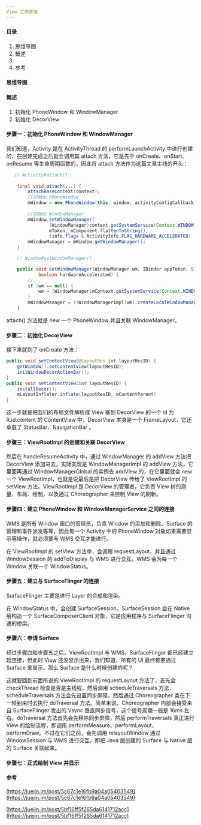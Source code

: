 ```yaml
---
View 工作原理
---
```


#### 目录

1. 思维导图
2. 概述
3. 
4. 参考

#### 思维导图

#### 概述

1. 初始化 PhoneWindow 和 WindowManager
2. 初始化 DecorView

#### 步骤一：初始化 PhoneWindow 和 WindowManager

我们知道，Activity 是在 ActivityThread 的 performLaunchActivity 中进行创建的，在创建完成之后就会调用其 attach 方法，它是先于 onCreate、onStart、onResume 等生命周期函数的，因此将 attach 方法作为这篇文章主线的开头：

```java
   // Activity#attach()：
   
	final void attach(...) {
        attachBaseContext(context);
		//初始化 PhoneWindow
        mWindow = new PhoneWindow(this, window, activityConfigCallback);
        
		//初始化 WindowManager
        mWindow.setWindowManager(
                (WindowManager)context.getSystemService(Context.WINDOW_SERVICE),
                mToken, mComponent.flattenToString(),
                (info.flags & ActivityInfo.FLAG_HARDWARE_ACCELERATED) != 0);
        mWindowManager = mWindow.getWindowManager();
    }

	// Window#setWindowManager()：

    public void setWindowManager(WindowManager wm, IBinder appToken, String appName,
            boolean hardwareAccelerated) {
        //...
        if (wm == null) {
            wm = (WindowManager)mContext.getSystemService(Context.WINDOW_SERVICE);
        }
        mWindowManager = ((WindowManagerImpl)wm).createLocalWindowManager(this);
    }
```

attach() 方法就是 new 一个 PhoneWindow 并且关联 WindowManager。

#### 步骤二：初始化 DecorView

接下来就到了 onCreate 方法：

```java
public void setContentView(@LayoutRes int layoutResID) {
    getWindow().setContentView(layoutResID);
    initWindowDecorActionBar();
}
public void setContentView(int layoutResID) {
    installDecor();
    mLayoutInflater.inflate(layoutResID, mContentParent)
}
```

这一步就是把我们的布局文件解析成 View 塞到 DecorView 的一个 id 为 R.id.content 的 ContentView 中，DecorView 本身是一个 FrameLayout，它还承载了 StatusBar、NavigationBar 。

#### 步骤三：ViewRootImpl 的创建和关联 DecorView

然后在 handleResumeActivity 中，通过 WindowManager 的 addView 方法把 DecorView 添加进去，实际实现是 WindowManagerImpl 的 addView 方法，它里面再通过 WindowManagerGlobal 的实例去 addView 的，在它里面就会 new 一个 ViewRootImpl，也就是说最后是把 DecorView 传给了 ViewRootImpl 的 setView 方法。ViewRootImpl 是 DecorView 的管理者，它负责 View 树的测量、布局、绘制，以及通过 Choreographer 来控制 View 的刷新。

#### 步骤四：建立 PhoneWindow 和 WindowManagerService 之间的连接

WMS 是所有 Window 窗口的管理员，负责 Window 的添加和删除、Surface 的管理和事件派发等等，因此每一个 Activity 中的 PhoneWindow 对象如果需要显示等操作，就必须要与 WMS 交互才能进行。

在 ViewRootImpl 的 setView 方法中，会调用 requestLayout，并且通过 WindowSession 的 addToDisplay 与 WMS 进行交互。WMS 会为每一个 Window 关联一个 WindowStatus。

#### 步骤五：建立与 SurfaceFlinger 的连接

SurfaceFlinger 主要是进行 Layer 的合成和渲染。

在 WindowStatus 中，会创建 SurfaceSession，SurfaceSession 会在 Native 层构造一个 SurfaceComposerClient 对象，它是应用程序与 SurfaceFlinger 沟通的桥梁。

#### 步骤六：申请 Surface

经过步骤四和步骤五之后，ViewRootImpl 与 WMS、SurfaceFlinger 都已经建立起连接，但此时 View 还没显示出来，我们知道，所有的 UI 最终都要通过 Surface 来显示，那么 Surface 是什么时候创建的呢？

这就要回到前面所说的 ViewRootImpl 的 requestLayout 方法了，首先会 checkThread 检查是否是主线程，然后调用 scheduleTraversals 方法，scheduleTraversals 方法会先设置同步屏障，然后通过 Choreographer 类在下一帧到来时去执行 doTraversal 方法。简单来说，Choreographer 内部会接受来自 SurfaceFlinger 发出的 Vsync 垂直同步信号，这个信号周期一般是 16ms 左右。doTraversal 方法首先会先移除同步屏障，然后 performTraversals 真正进行 View 的绘制流程，即调用 performMeasure、performLayout、performDraw。不过在它们之前，会先调用 relayoutWindow 通过 WindowSession 与 WMS 进行交互，即把 Java 层创建的 Surface 与 Native 层的 Surface 关联起来。

#### 步骤七：正式绘制 View 并显示



#### 参考

[https://juejin.im/post/5c67c1e16fb9a04a05403549](https://juejin.im/post/5c67c1e16fb9a04a05403549)

[https://juejin.im/post/5bf16ff5f265da6141712acc](https://juejin.im/post/5bf16ff5f265da6141712acc)

